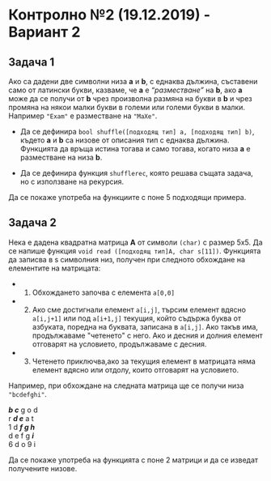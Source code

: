 # Контролно №2 (19.12.2019) - Вариант 2
 
## Задача 1
 
Ако са дадени две символни низа **a** и **b**, с еднаква дължина, съставени само от латински букви, казваме, че **a** е _“разместване”_ на **b**, ако **a** може да се получи от **b** чрез произволна размяна на букви в **b** и чрез промяна на някои малки букви в големи или големи букви в малки. Например `"Exam"` е разместване на `"MaXe"`.
 
* Да се дефинира `bool shuffle([подходящ тип] a, [подходящ тип] b)`, където **a** и **b** са низове от описания тип с еднаква дължина. Функцията да връща истина тогава и само тогава, когато низа **a** е разместване на низа **b**.
 
* Да се дефинира функция `shufflerec`, която решава същата задача, но с използване на рекурсия.
 
Да се покаже употреба на функциите с поне 5 подходящи примера.
   
## Задача 2
 
Нека е дадена квадратна матрица **A** от символи `(char)` с размер 5х5. Да се напише функция `void read ([подходящ тип]А, char s[11])`. Функцията да записва в s символния низ, получен при следното обхождане на елементите на матрицата:
 
* 1. Обхождането започва с елемента `a[0,0]`
* 2. Ако сме достигнали елемент `a[i,j]`, търсим елемент вдясно `a[i,j+1]` или под `a[i+1,j]` текущия, който съдържа буква от азбуката, поредна на буквата, записана в `a[i,j]`. Ако такъв има, продължаваме "четенето" с него. Ако и десния и долния елемент отговарят на условието, продължаваме с десния.
* 3. Четенето приключва,ако за текущия елемент в матрицата няма елемент вдясно или отдолу, които отговарят на условието.
 
Например, при обхождане на следната матрица ще се получи низа `"bcdefghi"`.
 
_**b c**_ g o d\
r _**d e**_ a t\
1 d _**f g h**_\
d e f g _**i**_\
6 d o 9 i
 
Да се покаже употреба на функцията с поне 2 матрици и да се изведат получените низове.